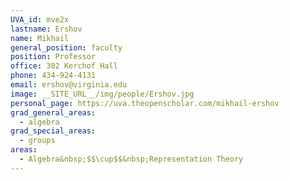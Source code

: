 ```yaml
---
UVA_id: mve2x
lastname: Ershov
name: Mikhail
general_position: faculty
position: Professor
office: 302 Kerchof Hall
phone: 434-924-4131
email: ershov@virginia.edu
image: __SITE_URL__/img/people/Ershov.jpg
personal_page: https://uva.theopenscholar.com/mikhail-ershov
grad_general_areas:
  - algebra
grad_special_areas:
  - groups
areas:
  - Algebra&nbsp;$$\cup$$&nbsp;Representation Theory
---
```

